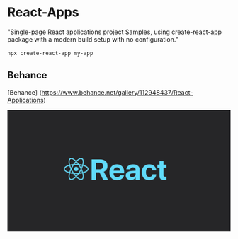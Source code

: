 # React-Apps

"Single-page React applications project Samples, using create-react-app package with a modern build setup with no configuration."

```bash
npx create-react-app my-app
```

## Behance

[Behance] (https://www.behance.net/gallery/112948437/React-Applications)

![Alt Text](./react.jpg)
